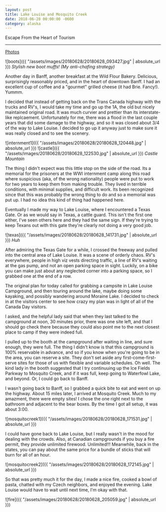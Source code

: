 ```yaml
---
layout: post
title: Lake Louise and Mosquito Creek
date: 2018-06-28 00:00:00 -0600
category: alaska
---
```


Escape From the Heart of Tourism

---
<a href="https://www.flickr.com/photos/36630181@N06/sets/72157697559287131/">Photos</a>

![boots]({{ "/assets/images/20180628/20180628_093427.jpg" | absolute_url }})
*Stylish new boot muffs! (My anti-chafing strategy)*

Another day in Banff, another breakfast at the Wild Flour Bakery.  Delicious, surprisingly reasonably priced, and in the heart of downtown Banff.  I had an excellent cup of coffee and a "gourmet" grilled cheese (it had Brie.  Fancy!).  Yummm.

I decided that instead of getting back on the Trans Canada highway with the trucks and RV's, I would take my time and go up the 1A, the old but nicely maintained original road.  It was much curvier and prettier than its interstate-like replcaement.  Unfortunately for me, there was a flood in the last couple years that did some damage to the highway, and so it was closed about 3/4 of the way to Lake Louise.  I decided to go up it anyway just to make sure it was really closed and to see the scenery.

![internment1]({{ "/assets/images/20180628/20180628_120448.jpg" | absolute_url }})
![castle]({{ "/assets/images/20180628/20180628_122530.jpg" | absolute_url }})
*Castle Mountain*

The thing I didn't expect was this little stop on the side of the road.  Its a memorial for the prisoners at the WWI internment camp along this road where suspicious (aka, of the wrong nationality) people were put to work for two years to keep them from making trouble.  They lived in terrible conditions, with minimal supplies, and difficult work.  Its been recognized since that this was probably the wrong thing to do and so a memorial was put up. I had no idea this kind of thing had happened here.

Eventually I made my way to Lake Louise, where I encountered a Texas Gate.  Or as we would say in Texas, a cattle guard.  This isn't the first one either, I've seen others here and they had the same sign.  If they're trying to keep Texans out with this gate they're clearly not doing a very good job.

![texas]({{ "/assets/images/20180628/20180628_141731.jpg" | absolute_url }})
*Huh*

After admiring the Texas Gate for a while, I crossed the freeway and pulled into the central area of Lake Louise.  It was a scene of orderly chaos.  RV's everywhere, people in high viz vests directing traffic, a line of RV's waiting at the gas pump, and not an open parking space in sight.  Luckily, on a bike you can make just about any neglected corner into a parking space, so I grabbed one at the end of a row. 

The original plan for today called for grabbing a campsite in Lake Louise Campground, and then touring around the lake, maybe doing some kayaking, and possibly wandering around Moraine Lake.  I decided to check in at the visitors center to see how crazy my plan was in light of all of the Canada Day visitors.

I asked, and the helpful lady said that when they last talked to the campground at noon, 30 minutes prior, there was one site left, and that I should go check there because they could also point me to the next closest place to camp if they were indeed full.  

I pulled up to the booth at the campground after waiting in line, and sure enough, they were full.  The thing I didn't know is that this campground is 100% reservable in advance, and so if you know when you're going to be in the area, you can reserve a site.  They don't set aside any first-come-first-serve sites for those of us with flexible and variable schedules.  Oh well.  The kind lady in the booth suggested that I try continuuing up the Ice Fields Parkway to Mosquito Creek, and if it was full, keep going to Waterfowl Lake, and beyond.  Or, I could go back to Banff.  

I wasn't going back to Banff, so I grabbed a quick bite to eat and went on up the highway. About 15 miles later, I arrived at Mosquito Creek.  Much to my amazment, there were empty sites!  I chose the one right next to the bathroom and adjacent to the bear boxes.  By the time I got all setup, it was about 3:00.

![mosquitocreek1]({{ "/assets/images/20180628/20180628_171531.jpg" | absolute_url }})

I could have gone back to Lake Louise, but I really wasn't in the mood for dealing with the crowds.  Also, at Canadian campgrounds if you buy a fire permit, they provide unlimited firewood.  Unlimited!!!  Meanwhile, back in the states, you can pay about the same price for a bundle of sticks that will burn for all of an hour.

![mosquitocreek2]({{ "/assets/images/20180628/20180628_172145.jpg" | absolute_url }})

So that was pretty much it for the day, I made a nice fire, cooked a bowl of pasta, chatted with my Czech neighbors, and enjoyed the evening.  Lake Louise would have to wait until next time, I'm okay with that.

![fire]({{ "/assets/images/20180628/20180628_205059.jpg" | absolute_url }})
